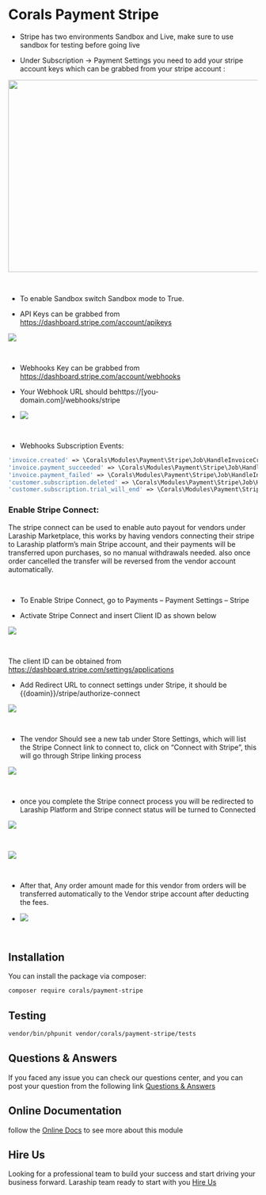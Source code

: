 # Corals Payment Stripe

- Stripe has two environments Sandbox and Live, make sure to use sandbox for testing before going live

- Under Subscription -> Payment Settings you need to add your stripe account keys which can be grabbed from your stripe account :

<p><img src="https://www.laraship.com/wp-content/uploads/2017/12/stripe_settings.png" alt="" width="508" height="388"></p>
<p>&nbsp;</p>

- To enable Sandbox switch Sandbox mode to True.

- API Keys can be grabbed from https://dashboard.stripe.com/account/apikeys

<p><img src="https://www.laraship.com/wp-content/uploads/2017/12/stripe_api_keys.png"></p>
<p>&nbsp;</p>

- Webhooks Key can be grabbed from https://dashboard.stripe.com/account/webhooks

- Your Webhook URL should behttps://[you-domain.com]/webhooks/stripe

- <p><img src="https://www.laraship.com/wp-content/uploads/2017/12/strpe_webhooks.png"></p>
<p>&nbsp;</p>

- Webhooks Subscription Events:
```php
'invoice.created' => \Corals\Modules\Payment\Stripe\Job\HandleInvoiceCreated::class,
'invoice.payment_succeeded' => \Corals\Modules\Payment\Stripe\Job\HandleInvoicePaymentSucceeded::class,
'invoice.payment_failed' => \Corals\Modules\Payment\Stripe\Job\HandleInvoicePaymentFailed::class,
'customer.subscription.deleted' => \Corals\Modules\Payment\Stripe\Job\HandleCustomerSubscriptionDeleted::class,
'customer.subscription.trial_will_end' => \Corals\Modules\Payment\Stripe\Job\HandleCustomerTrialWillEnd::class,
```

### Enable Stripe Connect:
The stripe connect can be used to enable auto payout for vendors under Laraship Marketplace, this works by having vendors connecting their stripe to Laraship platform’s main Stripe account, and their payments will be transferred upon purchases, so no manual withdrawals needed. also once order cancelled the transfer will be reversed from the vendor account automatically.

<p>&nbsp;</p>

- To Enable Stripe Connect, go to Payments – Payment Settings – Stripe

- Activate Stripe Connect and insert Client ID as shown below

<p><img src="https://www.laraship.com/wp-content/uploads/2017/12/Laarvel-stripe-connect-1024x190.png"></p>
<p>&nbsp;</p>

The client ID can be obtained from https://dashboard.stripe.com/settings/applications

- Add Redirect URL to connect settings under Stripe, it should be {{doamin}}/stripe/authorize-connect

<p><img src="https://www.laraship.com/wp-content/uploads/2017/12/stripe-connect-key-redirect-1024x463.png"></p>
<p>&nbsp;</p>

- The vendor Should see a new tab under Store Settings, which will list the Stripe Connect link to connect to, click on “Connect with Stripe”, this will go through Stripe linking process

<p><img src="https://www.laraship.com/wp-content/uploads/2017/12/vendor-stripe-connect-settings-1024x391.png"></p>
<p>&nbsp;</p>


- once you complete the Stripe connect process you will be redirected to Laraship Platform and Stripe connect status will be turned to Connected

<p><img src="https://www.laraship.com/wp-content/uploads/2017/12/stripe-connect-redirect-1024x677.png"></p>
<p>&nbsp;</p>

<p><img src="https://www.laraship.com/wp-content/uploads/2017/12/vendor-stripe-connect-activated-1024x245.png"></p>
<p>&nbsp;</p>

- After that, Any order amount made for this vendor from orders will be transferred automatically to the Vendor stripe account after deducting the fees.

- <p><img src="https://www.laraship.com/wp-content/uploads/2017/12/vendor-payout.png"></p>
<p>&nbsp;</p>


## Installation

You can install the package via composer:

```bash
composer require corals/payment-stripe
```

## Testing

```bash
vendor/bin/phpunit vendor/corals/payment-stripe/tests 
```

## Questions & Answers
If you faced any issue you can check our questions center, and you can post your question from the following link
[Questions & Answers](https://www.laraship.com/laraship-questions/)  


## Online Documentation 
follow the [Online Docs](https://www.laraship.com/docs/laraship/payment-modules/stripe-setup/) to see more about this module 


## Hire Us
Looking for a professional team to build your success and start driving your business forward.
Laraship team ready to start with you [Hire Us](https://www.laraship.com/contact)
